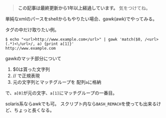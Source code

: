 <!-- too_old -->
> **この記事は最終更新から1年以上経過しています。** 気をつけてね。

単純なxmlのパースをshellからもやりたい場合、gawk(awk)でやってみる。

タグの中だけ取りたい例。

```bash::ShellOut
$ echo "<url>http://www.example.com</url>" | gawk 'match($0, /<url>(.*)<\/url>/, a) {print a[1]}'
http://www.example.com
```


gawkのマッチ部分について

1. $0は貰った文字列
2. // で正規表現
3. 元の文字列とマッチグループを 配列`a`に格納

で、`a[0]`が元の文字、`a[1]`にマッチグループの一番目。


solaris系ならawkでも可。
スクリプト内なら`BASH_REMACH`を使っても出来るけど、ちょっと長くなる。
